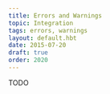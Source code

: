 ```yaml
---
title: Errors and Warnings
topic: Integration
tags: errors, warnings
layout: default.hbt
date: 2015-07-20
draft: true
order: 2020
---
```


TODO